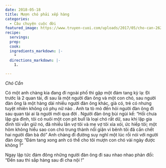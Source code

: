 ```yaml
---
date: 2018-05-18
title: Mượn chó phải xếp hàng
categories:
  - Câu chuyện cuộc đời
featured_image: https://www.truyen-cuoi.com/uploads/2017/05/cho-can-262x300.jpg
recipe:
  servings:  
  prep:  
  cook:  
  ingredients_markdown: |-
    * 
  directions_markdown: |-
    1. 

---
```


<em> Chó Cắn</em>

Có một anh chàng kia đang đi ngoài phố thì gặp một đám tang kỳ lạ: Đi trước là 2 quan tài, đi sau là một người đàn ông và một con chó, sau người đàn ông là một hàng dài nhiều người đàn ông khác, già có, trẻ có nhưng tuyệt nhiên không có phụ nữ nào .
Anh ta tò mò đến hỏi người đàn ông đi sau quan tài ai là người mới qua đời . Người đàn ông bùi ngùi kể: “Hồi chưa lập gia đình, tôi có nuôi một con pit bull là loại chó rất dữ, sau khi lập gia đình tôi vẫn giữ nó, đã nhiều lần vợ tôi và mẹ vợ tôi xỉa xói, ức hiếp tôi; một hôm không hiểu sao con chó trung thành nổi giận vì bênh tôi đã cắn chết hai người đàn bà đó”
Anh chàng đi đường suy nghĩ một lúc rồi nói với người đàn ông: “Đám tang xong anh có thể cho tôi mượn con chó vài ngày được không ?”


Ngay lập tức đám đông những người đàn ông đi sau nhao nhao phản đối: “Đến sau thì sắp hàng sau đi cha nội !”
